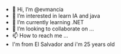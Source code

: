 - 👋 Hi, I’m @evmancia
- 👀 I’m interested in learn IA and java
- 🌱 I’m currently learning .NET
- 💞️ I’m looking to collaborate on ...
- 📫 How to reach me ...
- I'm from El Salvador and i'm 25 years old
<!---
evmancia/evmancia is a ✨ special ✨ repository because its `README.md` (this file) appears on your GitHub profile.
You can click the Preview link to take a look at your changes.
--->
